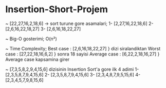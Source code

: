 # Insertion-Short-Projem

~ [22,27,16,2,18,6] -> sort turune gore asamalari;
 1- [2,27,16,22,18,6]
 2- [2,6,16,22,18,27]
 3- [2,6,16,18,22,27]
 
 
 ~ Big-O gosterimi;
        O(n²)
 
 
 ~ Time Complexity;
 Best case    : [2,6,16,18,22,27]   }    dizi siralandiktan
 Worst case   : [27,22,18,16,6,2]   }      sonra 18 sayisi
 Average case : [6,22,2,18,16,27]   } Average case kapsamina girer
 
 
 ~ [7,3,5,8,2,9,4,15,6] dizisinin Insertion Sort'a gore ilk 4 adimi
  1- [2,3,5,8,7,9,4,15,6]
  2- [2,3,5,8,7,9,4,15,6]
  3- [2,3,4,8,7,9,5,15,6]
  4- [2,3,4,5,7,9,8,15,6]

